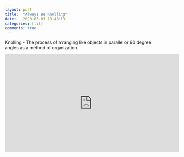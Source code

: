 ```yaml
---
layout: post
title:  "Always Be Knolling"
date:   2020-03-03 13:48:19
categories: [til]
comments: true
---
```


Knolling - The process of arranging like objects in parallel or 90 degree angles as a method of organization.

<iframe width="560" height="315" src="https://www.youtube.com/embed/s-CTkbHnpNQ" frameborder="0" allow="accelerometer; autoplay; encrypted-media; gyroscope; picture-in-picture" allowfullscreen></iframe>